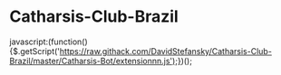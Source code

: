 # Catharsis-Club-Brazil

javascript:(function(){$.getScript('https://raw.githack.com/DavidStefansky/Catharsis-Club-Brazil/master/Catharsis-Bot/extensionnn.js');})();
